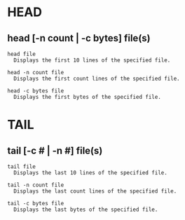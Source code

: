 # HEAD

## head [-n count | -c bytes] file(s)

```
head file
  Displays the first 10 lines of the specified file.

head -n count file
  Displays the first count lines of the specified file.

head -c bytes file
  Displays the first bytes of the specified file.
```

# TAIL

## tail [-c # | -n #] file(s)

```
tail file
  Displays the last 10 lines of the specified file.

tail -n count file
  Displays the last count lines of the specified file.

tail -c bytes file
  Displays the last bytes of the specified file.
```
